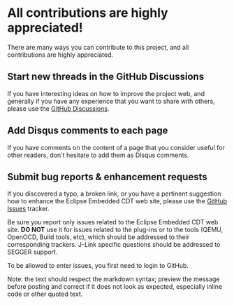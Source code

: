 # All contributions are highly appreciated!

There are many ways you can contribute to this project, and all
contributions are highly appreciated.

## Start new threads in the GitHub Discussions

If you have interesting ideas on how to improve the project web,
and generally if you have any experience that you want to share with
others, please use the
[GitHub Discussions](https://github.com/eclipse-embed-cdt/eclipse-plugins/discussions/).

## Add Disqus comments to each page

If you have comments on the content of a page that you consider useful
for other readers, don't hesitate to add them as Disqus comments.

## Submit bug reports & enhancement requests

If you discovered a typo, a broken link, or you have a pertinent
suggestion how to enhance the Eclipse Embedded CDT web site, please use the
[GitHub Issues](https://github.com/eclipse-embed-cdt/web-jekyll/issues) tracker.

Be sure you report only issues related to the Eclipse Embedded CDT web site.
**DO NOT** use it for issues related to the plug-ins or to the tools
(QEMU, OpenOCD, Build tools, etc), which should be addressed to their
corresponding trackers. J-Link specific questions should be addressed
to SEGGER support.

To be allowed to enter issues, you first need to login to GitHub.

Note: the text should respect the markdown syntax; preview the message
before posting and correct if it does not look as expected, especially
inline code or other quoted text.
